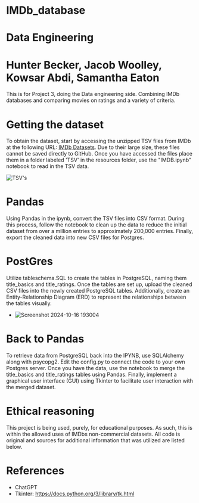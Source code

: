 # IMDb_database
# Data Engineering
# Hunter Becker, Jacob Woolley, Kowsar Abdi, Samantha Eaton
This is for Project 3, doing the Data engineering side. Combining IMDb databases and comparing movies on ratings and a variety of criteria.
# Getting the dataset
  To obtain the dataset, start by accessing the unzipped TSV files from IMDb at the following URL: [IMDb Datasets](https://datasets.imdbws.com/). Due to their large size, these files cannot be saved directly to GitHub. Once you have accessed the files place them in a folder labeled 'TSV' in the resources folder, use the "IMDB.ipynb" notebook to read in the TSV data.

  
  ![TSV's](https://github.com/user-attachments/assets/ff78d1b8-8f4f-4fe7-90ad-9dbb0e3c3f9e)

# Pandas
  Using Pandas in the ipynb, convert the TSV files into CSV format. During this process, follow the notebook to clean up the data to reduce the initial dataset from over a million entries to approximately 200,000 entries. Finally, export the cleaned data into new CSV files for Postgres.
# PostGres
  Utilize tableschema.SQL to create the tables in PostgreSQL, naming them title_basics and title_ratings. Once the tables are set up, upload the cleaned CSV files into the newly created PostgreSQL tables. Additionally, create an Entity-Relationship Diagram (ERD) to represent the relationships between the tables visually.

  
  - ![Screenshot 2024-10-16 193004](https://github.com/user-attachments/assets/ffd747db-46f6-4221-8c16-7471e837e4d0)

# Back to Pandas
  To retrieve data from PostgreSQL back into the IPYNB, use SQLAlchemy along with psycopg2. Edit the config.py to connect the code to your own Postgres server. Once you have the data, use the notebook to merge the title_basics and title_ratings tables using Pandas. Finally, implement a graphical user interface (GUI) using Tkinter to facilitate user interaction with the merged dataset.

# Ethical reasoning
This project is being used, purely, for educational purposes. As such, this is within the allowed uses of IMDbs non-commercial datasets. All code is original and sources for additional information that was utilized are listed below. 

# References
- ChatGPT
- Tkinter: https://docs.python.org/3/library/tk.html
